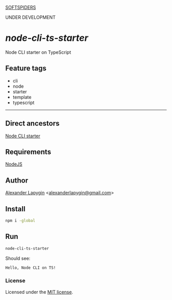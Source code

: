 [SOFTSPIDERS](https://github.com/softspiders/softspiders)

UNDER DEVELOPMENT

# *node-cli-ts-starter*

Node CLI starter on TypeScript

## Feature tags

- cli
- node
- starter
- template
- typescript

---

## Direct ancestors
[Node CLI starter](https://github.com/softspiders/node-cli-starter)

## Requirements

[NodeJS](https://nodejs.org/en/)

## Author

[Alexander Lapygin](https://github.com/AlexanderLapygin) <<alexanderlapygin@gmail.com>>

## Install

```sh
npm i -global
```

## Run

```sh
node-cli-ts-starter
```

Should see:

```sh
Hello, Node CLI on TS!
```

### License

Licensed under the [MIT license](./LICENSE).
